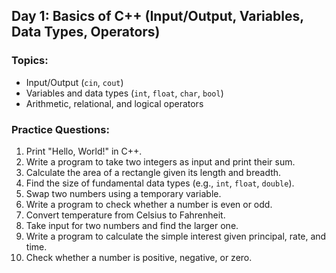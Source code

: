 ## **Day 1: Basics of C++ (Input/Output, Variables, Data Types, Operators)**
### Topics:
- Input/Output (`cin`, `cout`)
- Variables and data types (`int`, `float`, `char`, `bool`)
- Arithmetic, relational, and logical operators

### Practice Questions:
1. Print "Hello, World!" in C++.
2. Write a program to take two integers as input and print their sum.
3. Calculate the area of a rectangle given its length and breadth.
4. Find the size of fundamental data types (e.g., `int`, `float`, `double`).
5. Swap two numbers using a temporary variable.
6. Write a program to check whether a number is even or odd.
7. Convert temperature from Celsius to Fahrenheit.
8. Take input for two numbers and find the larger one.
9. Write a program to calculate the simple interest given principal, rate, and time.
10. Check whether a number is positive, negative, or zero.

